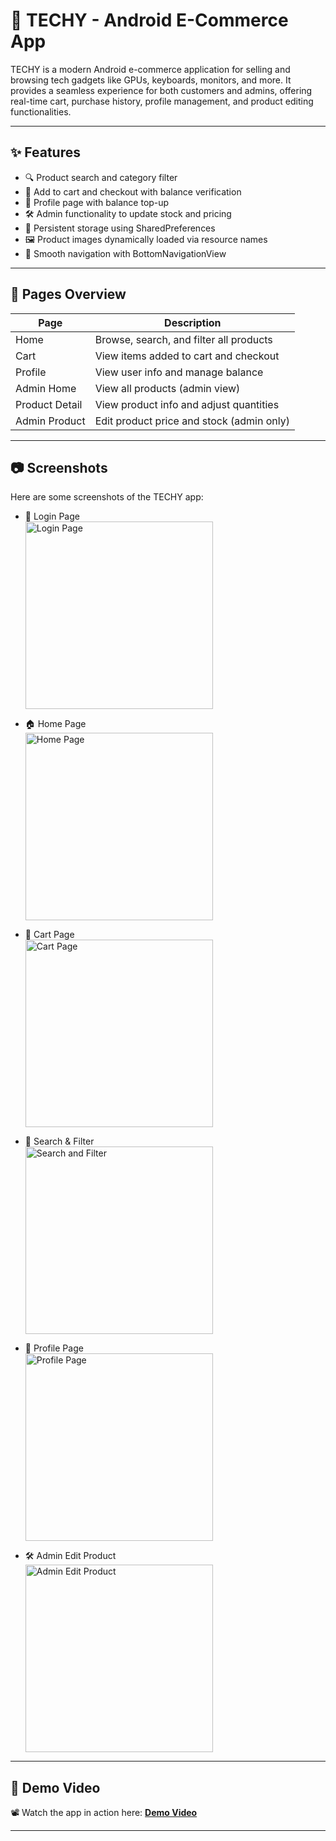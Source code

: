 # 📱 TECHY - Android E-Commerce App

TECHY is a modern Android e-commerce application for selling and browsing tech gadgets like GPUs, keyboards, monitors, and more. It provides a seamless experience for both customers and admins, offering real-time cart, purchase history, profile management, and product editing functionalities.

---

## ✨ Features

- 🔍 Product search and category filter
- 🛒 Add to cart and checkout with balance verification
- 👤 Profile page with balance top-up
- 🛠 Admin functionality to update stock and pricing
- 📂 Persistent storage using SharedPreferences
- 🖼️ Product images dynamically loaded via resource names
- 🔄 Smooth navigation with BottomNavigationView

---

## 📄 Pages Overview

| Page             | Description                                |
|------------------|--------------------------------------------|
| Home             | Browse, search, and filter all products    |
| Cart             | View items added to cart and checkout      |
| Profile          | View user info and manage balance          |
| Admin Home       | View all products (admin view)             |
| Product Detail   | View product info and adjust quantities    |
| Admin Product    | Edit product price and stock (admin only)  |

---

## 📷 Screenshots

Here are some screenshots of the TECHY app:

- 🚦 Login Page  
  <img src="screenshots/login.png" alt="Login Page" width="300"/>

- 🏠 Home Page  
  <img src="screenshots/home .png" alt="Home Page" width="300"/>

- 🛒 Cart Page  
  <img src="screenshots/cart.png" alt="Cart Page" width="300"/>

- 🔎 Search & Filter  
  <img src="screenshots/search_filter.png" alt="Search and Filter" width="300"/>

- 👤 Profile Page  
  <img src="screenshots/profile.png" alt="Profile Page" width="300"/>

- 🛠 Admin Edit Product  
  <img src="screenshots/admin_edit.png" alt="Admin Edit Product" width="300"/>


---

## 🎥 Demo Video

📽️ Watch the app in action here: **[Demo Video](#)**  

---

